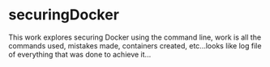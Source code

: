 # securingDocker
This work explores securing Docker using the command line, work is all the commands used, mistakes made, containers created, etc...looks like log file of everything that was done to achieve it...
